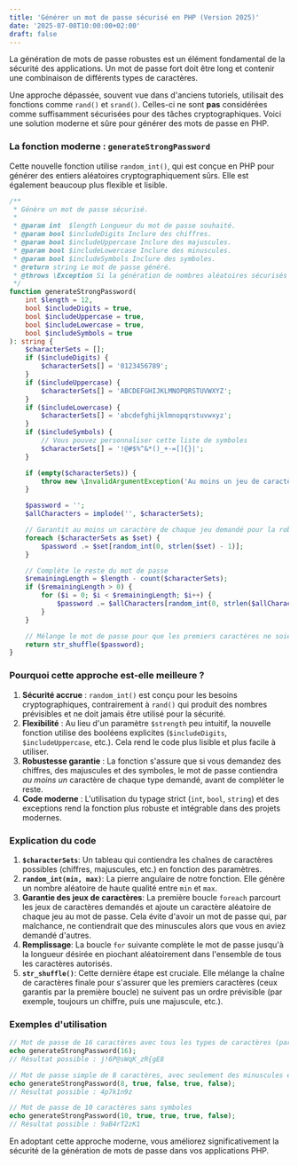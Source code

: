 ```yaml
---
title: 'Générer un mot de passe sécurisé en PHP (Version 2025)'
date: '2025-07-08T10:00:00+02:00'
draft: false
---
```


La génération de mots de passe robustes est un élément fondamental de la sécurité des applications. Un mot de passe fort doit être long et contenir une combinaison de différents types de caractères.

Une approche dépassée, souvent vue dans d'anciens tutoriels, utilisait des fonctions comme `rand()` et `srand()`. Celles-ci ne sont **pas** considérées comme suffisamment sécurisées pour des tâches cryptographiques. Voici une solution moderne et sûre pour générer des mots de passe en PHP.

### La fonction moderne : `generateStrongPassword`

Cette nouvelle fonction utilise `random_int()`, qui est conçue en PHP pour générer des entiers aléatoires cryptographiquement sûrs. Elle est également beaucoup plus flexible et lisible.

```php
/**
 * Génère un mot de passe sécurisé.
 *
 * @param int  $length Longueur du mot de passe souhaité.
 * @param bool $includeDigits Inclure des chiffres.
 * @param bool $includeUppercase Inclure des majuscules.
 * @param bool $includeLowercase Inclure des minuscules.
 * @param bool $includeSymbols Inclure des symboles.
 * @return string Le mot de passe généré.
 * @throws \Exception Si la génération de nombres aléatoires sécurisés échoue.
 */
function generateStrongPassword(
    int $length = 12,
    bool $includeDigits = true,
    bool $includeUppercase = true,
    bool $includeLowercase = true,
    bool $includeSymbols = true
): string {
    $characterSets = [];
    if ($includeDigits) {
        $characterSets[] = '0123456789';
    }
    if ($includeUppercase) {
        $characterSets[] = 'ABCDEFGHIJKLMNOPQRSTUVWXYZ';
    }
    if ($includeLowercase) {
        $characterSets[] = 'abcdefghijklmnopqrstuvwxyz';
    }
    if ($includeSymbols) {
        // Vous pouvez personnaliser cette liste de symboles
        $characterSets[] = '!@#$%^&*()_+-=[]{}|';
    }

    if (empty($characterSets)) {
        throw new \InvalidArgumentException('Au moins un jeu de caractères doit être sélectionné.');
    }

    $password = '';
    $allCharacters = implode('', $characterSets);

    // Garantit au moins un caractère de chaque jeu demandé pour la robustesse
    foreach ($characterSets as $set) {
        $password .= $set[random_int(0, strlen($set) - 1)];
    }

    // Complète le reste du mot de passe
    $remainingLength = $length - count($characterSets);
    if ($remainingLength > 0) {
        for ($i = 0; $i < $remainingLength; $i++) {
            $password .= $allCharacters[random_int(0, strlen($allCharacters) - 1)];
        }
    }

    // Mélange le mot de passe pour que les premiers caractères ne soient pas prévisibles
    return str_shuffle($password);
}
```

### Pourquoi cette approche est-elle meilleure ?

1.  **Sécurité accrue** : `random_int()` est conçu pour les besoins cryptographiques, contrairement à `rand()` qui produit des nombres prévisibles et ne doit jamais être utilisé pour la sécurité.
2.  **Flexibilité** : Au lieu d'un paramètre `$strength` peu intuitif, la nouvelle fonction utilise des booléens explicites (`$includeDigits`, `$includeUppercase`, etc.). Cela rend le code plus lisible et plus facile à utiliser.
3.  **Robustesse garantie** : La fonction s'assure que si vous demandez des chiffres, des majuscules et des symboles, le mot de passe contiendra *au moins un* caractère de chaque type demandé, avant de compléter le reste.
4.  **Code moderne** : L'utilisation du typage strict (`int`, `bool`, `string`) et des exceptions rend la fonction plus robuste et intégrable dans des projets modernes.

### Explication du code

1.  **`$characterSets`**: Un tableau qui contiendra les chaînes de caractères possibles (chiffres, majuscules, etc.) en fonction des paramètres.
2.  **`random_int(min, max)`**: La pierre angulaire de notre fonction. Elle génère un nombre aléatoire de haute qualité entre `min` et `max`.
3.  **Garantie des jeux de caractères**: La première boucle `foreach` parcourt les jeux de caractères demandés et ajoute un caractère aléatoire de chaque jeu au mot de passe. Cela évite d'avoir un mot de passe qui, par malchance, ne contiendrait que des minuscules alors que vous en aviez demandé d'autres.
4.  **Remplissage**: La boucle `for` suivante complète le mot de passe jusqu'à la longueur désirée en piochant aléatoirement dans l'ensemble de tous les caractères autorisés.
5.  **`str_shuffle()`**: Cette dernière étape est cruciale. Elle mélange la chaîne de caractères finale pour s'assurer que les premiers caractères (ceux garantis par la première boucle) ne suivent pas un ordre prévisible (par exemple, toujours un chiffre, puis une majuscule, etc.).

### Exemples d'utilisation

```php
// Mot de passe de 16 caractères avec tous les types de caractères (par défaut)
echo generateStrongPassword(16);
// Résultat possible : j!6P@sWqK_zR{gE8

// Mot de passe simple de 8 caractères, avec seulement des minuscules et des chiffres
echo generateStrongPassword(8, true, false, true, false);
// Résultat possible : 4p7k1n9z

// Mot de passe de 10 caractères sans symboles
echo generateStrongPassword(10, true, true, true, false);
// Résultat possible : 9aB4rT2zK1
```

En adoptant cette approche moderne, vous améliorez significativement la sécurité de la génération de mots de passe dans vos applications PHP.
